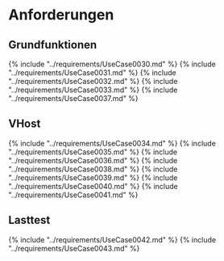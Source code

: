 
# Anforderungen

## Grundfunktionen

{% include "../requirements/UseCase0030.md" %}
{% include "../requirements/UseCase0031.md" %}
{% include "../requirements/UseCase0032.md" %}
{% include "../requirements/UseCase0033.md" %}
{% include "../requirements/UseCase0037.md" %}

## VHost

{% include "../requirements/UseCase0034.md" %}
{% include "../requirements/UseCase0035.md" %}
{% include "../requirements/UseCase0036.md" %}
{% include "../requirements/UseCase0038.md" %}
{% include "../requirements/UseCase0039.md" %}
{% include "../requirements/UseCase0040.md" %}
{% include "../requirements/UseCase0041.md" %}

## Lasttest

{% include "../requirements/UseCase0042.md" %}
{% include "../requirements/UseCase0043.md" %}